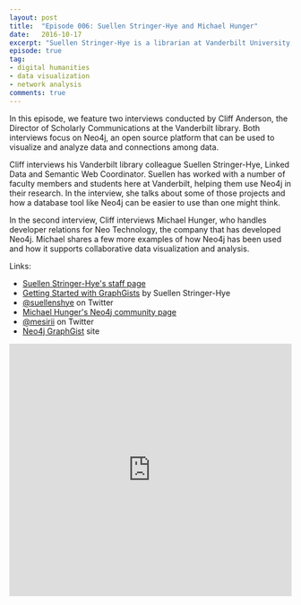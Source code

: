 ```yaml
---
layout: post
title:  "Episode 006: Suellen Stringer-Hye and Michael Hunger"
date:   2016-10-17
excerpt: "Suellen Stringer-Hye is a librarian at Vanderbilt University, and Michael Hunger handles developer relations for Neo Technology."
episode: true
tag:
- digital humanities
- data visualization
- network analysis
comments: true
---
```


In this episode, we feature two interviews conducted by Cliff Anderson, the Director of Scholarly Communications at the Vanderbilt library.  Both interviews focus on Neo4j, an open source platform that can be used to visualize and analyze data and connections among data.

Cliff interviews his Vanderbilt library colleague Suellen Stringer-Hye, Linked Data and Semantic Web Coordinator.  Suellen has worked with a number of faculty members and students here at Vanderbilt, helping them use Neo4j in their research.  In the interview, she talks about some of those projects and how a database tool like Neo4j can be easier to use than one might think.

In the second interview, Cliff interviews Michael Hunger, who handles developer relations for Neo Technology, the company that has developed Neo4j.  Michael shares a few more examples of how Neo4j has been used and how it supports collaborative data visualization and analysis.

Links:

* [Suellen Stringer-Hye's staff page](http://www.library.vanderbilt.edu/staffmember.php?staff_id=140)
* [Getting Started with GraphGists](http://heardlibrary.github.io/workshops/edtech/2016/06/01/graphgists.html) by Suellen Stringer-Hye
* [@suellenshye](http://twitter.com/suellenshye) on Twitter
* [Michael Hunger's Neo4j community page](https://neo4j.com/blog/contributor/michael-hunger/)
* [@mesirii](http://twitter.com/mesirii) on Twitter
* [Neo4j GraphGist](https://neo4j.com/graphgists/) site

<iframe width="100%" height="450" scrolling="no" frameborder="no" src="https://w.soundcloud.com/player/?url=https%3A//api.soundcloud.com/tracks/287375035%3Fsecret_token%3Ds-UoaLF&amp;auto_play=false&amp;hide_related=false&amp;show_comments=true&amp;show_user=true&amp;show_reposts=false&amp;visual=true"></iframe>

